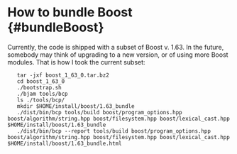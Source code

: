 
How to bundle Boost {#bundleBoost}
=================================================

Currently, the code is shipped with a subset of Boost v. 1.63. In the future, 
 somebody may think of upgrading to a new version, or of using more Boost modules.
 That is how I took the current subset: 

       tar -jxf boost_1_63_0.tar.bz2
       cd boost_1_63_0
       ./bootstrap.sh
       ./bjam tools/bcp
       ls ./tools/bcp/
       mkdir $HOME/install/boost/1.63_bundle
       ./dist/bin/bcp tools/build boost/program_options.hpp boost/algorithm/string.hpp boost/filesystem.hpp boost/lexical_cast.hpp $HOME/install/boost/1.63_bundle
       ./dist/bin/bcp --report tools/build boost/program_options.hpp boost/algorithm/string.hpp boost/filesystem.hpp boost/lexical_cast.hpp $HOME/install/boost/1.63_bundle.html

 
 

